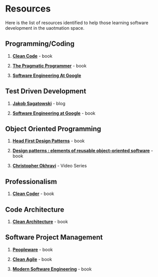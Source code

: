 # Resources

Here is the list of resources identified to help those learning software development in the uaotmation space.

## Programming/Coding

1. **[Clean Code](https://www.amazon.co.uk/Clean-Code-Handbook-Software-Craftsmanship/dp/0132350882)** - book

2. **[The Pragmatic Programmer](https://www.amazon.co.uk/Pragmatic-Programmer-Andrew-Hunt/dp/020161622X)** - book

3. **[Software Engineering At Google](https://www.amazon.co.uk/Software-Engineering-Google-Lessons-Programming/dp/1492082791)**

## Test Driven Development

1. **[Jakob Sagatowski](https://alltwincat.com/2017/11/02/test-driven-development-in-twincat-part-1/)** - blog

2. **[Software Engineering at Google](https://www.amazon.co.uk/Software-Engineering-Google-Lessons-Programming/dp/1492082791)** - book

## Object Oriented Programming

1. **[Head First Design Patterns](https://www.amazon.co.uk/Head-First-Design-Patterns-Freeman/dp/0596007124)** - book

2. **[Design patterns : elements of reusable object-oriented software](https://www.amazon.co.uk/Design-patterns-elements-reusable-object-oriented/dp/0201633612)** - book

3. **[Christopher Okhravi](https://www.youtube.com/playlist?list=PLrhzvIcii6GNjpARdnO4ueTUAVR9eMBpc)** - Video Series

## Professionalism

1. **[Clean Coder](https://www.amazon.co.uk/Clean-Coder-Conduct-Professional-Programmers/dp/0137081073)** - book

## Code Architecture

1. **[Clean Architecture](https://www.amazon.co.uk/Clean-Architecture-Craftsmans-Software-Structure/dp/0134494164)** - book

## Software Project Management

1. **[Peopleware](https://www.amazon.co.uk/Peopleware-Productive-Projects-Teams-3rd/dp/0321934113)** - book

2. **[Clean Agile](https://www.amazon.co.uk/Clean-Agile-Basics-Robert-Martin/dp/0135781868)** - book

3. **[Modern Software Engineering](https://www.amazon.co.uk/Modern-Software-Engineering-Really-Better/dp/0137314914)** - book

